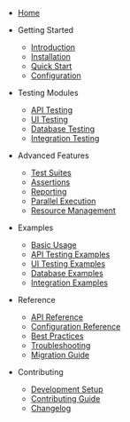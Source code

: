<!-- docs/_sidebar.md -->

* [Home](/)

* Getting Started
  * [Introduction](getting-started/introduction.md)
  * [Installation](getting-started/installation.md)
  * [Quick Start](getting-started/quick-start.md)
  * [Configuration](getting-started/configuration.md)

* Testing Modules
  * [API Testing](testing-modules/api-testing.md)
  * [UI Testing](testing-modules/ui-testing.md)
  * [Database Testing](testing-modules/database-testing.md)
  * [Integration Testing](testing-modules/integration-testing.md)

* Advanced Features
  * [Test Suites](advanced/test-suites.md)
  * [Assertions](advanced/assertions.md)
  * [Reporting](advanced/reporting.md)
  * [Parallel Execution](advanced/parallel-execution.md)
  * [Resource Management](advanced/resource-management.md)

* Examples
  * [Basic Usage](examples/basic-usage.md)
  * [API Testing Examples](examples/api-testing.md)
  * [UI Testing Examples](examples/ui-testing.md)
  * [Database Examples](examples/database-testing.md)
  * [Integration Examples](examples/integration-testing.md)

* Reference
  * [API Reference](reference/api.md)
  * [Configuration Reference](reference/configuration.md)
  * [Best Practices](reference/best-practices.md)
  * [Troubleshooting](reference/troubleshooting.md)
  * [Migration Guide](reference/migration.md)

* Contributing
  * [Development Setup](contributing/development.md)
  * [Contributing Guide](contributing/guide.md)
  * [Changelog](contributing/changelog.md)